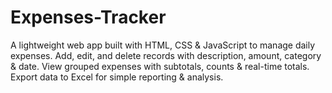 # Expenses-Tracker
A lightweight web app built with HTML, CSS &amp; JavaScript to manage daily expenses. Add, edit, and delete records with description, amount, category &amp; date. View grouped expenses with subtotals, counts &amp; real-time totals. Export data to Excel for simple reporting &amp; analysis.
